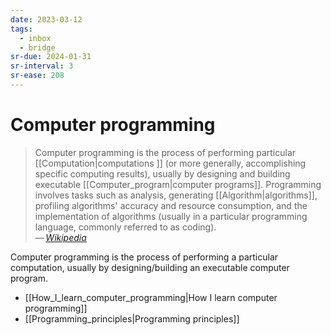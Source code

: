 ```yaml
---
date: 2023-03-12
tags:
  - inbox
  - bridge
sr-due: 2024-01-31
sr-interval: 3
sr-ease: 208
---
```


# Computer programming

> Computer programming is the process of performing particular
> [[Computation|computations ]] (or more generally, accomplishing specific
> computing results), usually by designing and building executable
> [[Computer_program|computer programs]]. Programming involves tasks such as
> analysis, generating [[Algorithm|algorithms]], profiling algorithms' accuracy
> and resource consumption, and the implementation of algorithms (usually in a
> particular programming language, commonly referred to as coding).\
> — <cite>[Wikipedia](https://en.wikipedia.org/wiki/Computer_programming)</cite>

Computer programming is the process of performing a particular computation,
usually by designing/building an executable computer program.

- [[How_I_learn_computer_programming|How I learn computer programming]]
- [[Programming_principles|Programming principles]]


